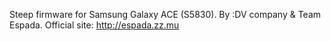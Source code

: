 Steep firmware for Samsung Galaxy ACE (S5830). By :DV company & Team Espada.
Official site: http://espada.zz.mu